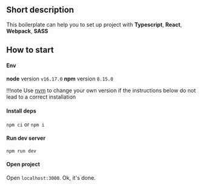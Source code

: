## Short description
This boilerplate can help you to set up project with **Typescript**, **React**, **Webpack**, **SASS**

## How to start

#### Env
**node** version  `v16.17.0`
**npm** version `8.15.0`

!!!note Use [nvm](https://google.com) to change your own version if the instructions below do not lead to a correct installation

#### Install deps
`npm ci` or `npm i`

#### Run dev server
`npm run dev`

#### Open project
Open `localhost:3000`. Ok, it's done.